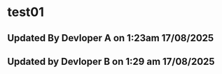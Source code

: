# test01


## Updated By Devloper A on 1:23am 17/08/2025

## Updated by Devloper B on 1:29 am 17/08/2025


